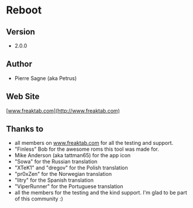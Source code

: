 # Reboot #

## Version ##

* 2.0.0

## Author ##

* Pierre Sagne (aka Petrus)

## Web Site ##

[www.freaktab.com](http://www.freaktab.com)

## Thanks to ##

* all members on www.freaktab.com for all the testing and support.
* "Finless" Bob for the awesome roms this tool was made for.
* Mike Anderson (aka tattman65) for the app icon
* "Sowa" for the Russian translation
* "XTeK1" and "dregov" for the Polish translation
* "pr0xZen" for the Norwegian translation
* "litry" for the Spanish translation
* "ViperRunner" for the Portuguese translation
* all the members for the testing and the kind support. I'm glad to be part of this community :)